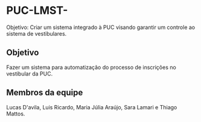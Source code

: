 # PUC-LMST-
Objetivo: Criar um sistema integrado à PUC visando garantir um controle ao sistema de vestibulares.


## Objetivo
Fazer um sistema para automatização do processo de inscrições no vestibular da PUC.

## Membros da equipe
Lucas D'avila, Luis Ricardo, Maria Júlia Araújo, Sara Lamari e Thiago Mattos. 